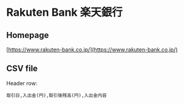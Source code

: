 # Rakuten Bank 楽天銀行

## Homepage

[https://www.rakuten-bank.co.jp/](https://www.rakuten-bank.co.jp/)

## CSV file

Header row:

```csv
取引日,入出金(円),取引後残高(円),入出金内容
```
